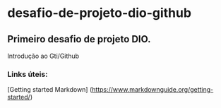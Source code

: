 # desafio-de-projeto-dio-github
## Primeiro desafio de projeto DIO. 

Introdução ao Gti/Github

### Links úteis:
[Getting started Markdown] (https://www.markdownguide.org/getting-started/) 
